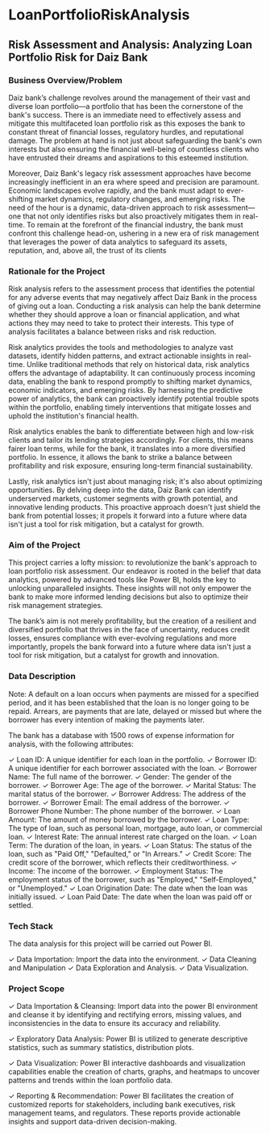 # LoanPortfolioRiskAnalysis

## Risk Assessment and Analysis: Analyzing Loan Portfolio Risk for Daiz Bank

### Business Overview/Problem
Daiz bank’s challenge revolves around the management of their vast and diverse loan portfolio—a portfolio that has been the cornerstone of the bank's success. There is an immediate need to effectively assess and mitigate this multifaceted loan portfolio risk as this exposes the bank to constant threat of financial losses, regulatory hurdles, and reputational damage. The problem at hand is not just about safeguarding the bank's own interests but also ensuring the financial well-being of countless clients who have entrusted their dreams and aspirations to this esteemed institution.


Moreover, Daiz Bank's legacy risk assessment approaches have become increasingly inefficient in an era where speed and precision are paramount. Economic landscapes evolve rapidly, and the bank must adapt to ever-shifting market dynamics, regulatory changes, and emerging risks. The need of the hour is a dynamic, data-driven approach to risk assessment—one that not only identifies risks but also proactively mitigates them in real-time. To remain at the forefront of the financial industry, the bank must confront this challenge head-on, ushering in a new era of risk management that leverages the power of data analytics to safeguard its assets, reputation, and, above all, the trust of its clients

### Rationale for the Project

Risk analysis refers to the assessment process that identifies the potential for any adverse events that may negatively affect Daiz Bank in the process of giving out a loan. Conducting a risk analysis can help the bank determine whether they should approve a loan or financial application, and what actions they may need to take to protect their interests. This type of analysis facilitates a balance between risks and risk reduction. 

 
Risk analytics provides the tools and methodologies to analyze vast datasets, identify hidden patterns, and extract actionable insights in real-time. Unlike traditional methods that rely on historical data, risk analytics offers the advantage of adaptability. It can continuously process incoming data, enabling the bank to respond promptly to shifting market dynamics, economic indicators, and emerging risks. By harnessing the predictive power of analytics, the bank can proactively identify potential trouble spots within the portfolio, enabling timely interventions that mitigate losses and uphold the institution's financial health.
 

Risk analytics enables the bank to differentiate between high and low-risk clients and tailor its lending strategies accordingly. For clients, this means fairer loan terms, while for the bank, it translates into a more diversified portfolio. In essence, it allows the bank to strike a balance between profitability and risk exposure, ensuring long-term financial sustainability.

 
Lastly, risk analytics isn't just about managing risk; it's also about optimizing opportunities. By delving deep into the data, Daiz Bank can identify underserved markets, customer segments with growth potential, and innovative lending products. This proactive approach doesn't just shield the bank from potential losses; it propels it forward into a future where data isn't just a tool for risk mitigation, but a catalyst for growth.

### Aim of the Project
This project carries a lofty mission: to revolutionize the bank's approach to loan portfolio risk assessment. Our endeavor is rooted in the belief that data analytics, powered by advanced tools like Power BI, holds the key to unlocking unparalleled insights. These insights will not only empower the bank to make more informed lending decisions but also to optimize their risk management strategies. 

 
The bank’s aim is not merely profitability, but the creation of a resilient and diversified portfolio that thrives in the face of uncertainty, reduces credit losses, ensures compliance with ever-evolving regulations and more importantly, propels the bank forward into a future where data isn't just a tool for risk mitigation, but a catalyst for growth and innovation.

### Data Description
Note: A default on a loan occurs when payments are missed for a specified period, and it has been established that the loan is no longer going to be repaid. Arrears, are payments that are late, delayed or missed but where the borrower has every intention of making the payments later.

The bank has a database with 1500 rows of expense information for analysis, with the following attributes:

 
✓ Loan ID: A unique identifier for each loan in the portfolio.
✓ Borrower ID: A unique identifier for each borrower associated with the loan.
✓ Borrower Name: The full name of the borrower.
✓ Gender: The gender of the borrower.
✓ Borrower Age: The age of the borrower.
✓ Marital Status: The marital status of the borrower.
✓ Borrower Address: The address of the borrower.
✓ Borrower Email: The email address of the borrower.
✓ Borrower Phone Number: The phone number of the borrower.
✓ Loan Amount: The amount of money borrowed by the borrower.
✓ Loan Type: The type of loan, such as personal loan, mortgage, auto loan, or commercial loan.
✓ Interest Rate: The annual interest rate charged on the loan.
✓ Loan Term: The duration of the loan, in years.
✓ Loan Status: The status of the loan, such as "Paid Off," "Defaulted," or "In Arrears."
✓ Credit Score: The credit score of the borrower, which reflects their creditworthiness.
✓ Income: The income of the borrower.
✓ Employment Status: The employment status of the borrower, such as "Employed," "Self-Employed," or "Unemployed."
✓ Loan Origination Date: The date when the loan was initially issued.
✓ Loan Paid Date: The date when the loan was paid off or settled.

### Tech Stack
The data analysis for this project will be carried out Power BI. 


✓ Data Importation: Import the data into the environment.
✓ Data Cleaning and Manipulation
✓ Data Exploration and Analysis.
✓ Data Visualization.

### Project Scope
✓ Data Importation & Cleansing: Import data into the power BI  environment and cleanse it by identifying and rectifying errors, missing values, and inconsistencies in the data to ensure its accuracy and reliability.

✓ Exploratory Data Analysis: Power BI is utilized to generate descriptive statistics, such as summary statistics, distribution plots.

✓ Data Visualization: Power BI interactive dashboards and visualization capabilities enable the creation of charts, graphs, and heatmaps to uncover patterns and trends within the loan portfolio data.

✓ Reporting & Recommendation: Power BI facilitates the creation of customized reports for stakeholders, including bank executives, risk management teams, and regulators. These reports provide actionable insights and support data-driven decision-making.
